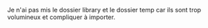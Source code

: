 Je n'ai pas mis le dossier library et le dossier temp car ils sont trop volumineux et compliquer à importer.
